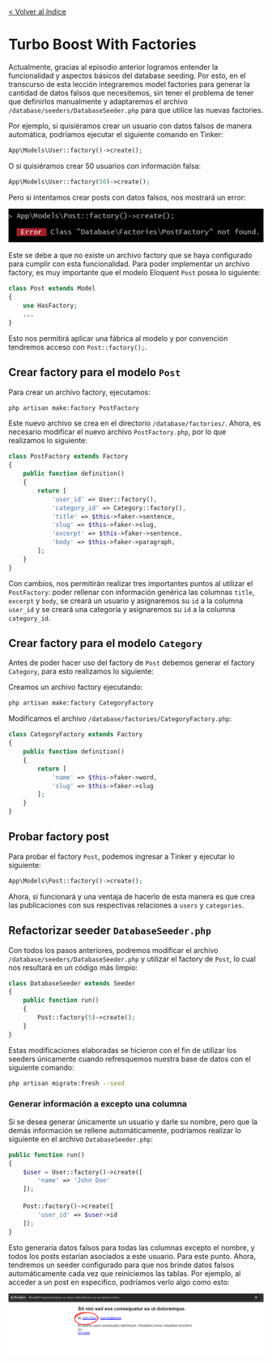 [< Volver al índice](/docs/readme.md)

# Turbo Boost With Factories

Actualmente, gracias al episodio anterior logramos entender la funcionalidad y aspectos básicos del database seeding. Por esto, en el transcurso de esta lección integraremos model factories para generar la cantidad de datos falsos que necesitemos, sin tener el problema de tener que definirlos manualmente y adaptaremos el archivo `/database/seeders/DatabaseSeeder.php` para que utilice las nuevas factories.

Por ejemplo, si quisiéramos crear un usuario con datos falsos de manera automática, podríamos ejecutar el siguiente comando en Tinker:

```php
App\Models\User::factory()->create();
```

O si quisiéramos crear 50 usuarios con información falsa:

```php
App\Models\User::factory(50)->create();
```

Pero si intentamos crear posts con datos falsos, nos mostrará un error:

![Intentar crear registro de Post falsos sin configurar su respectivo factory](images/error-intentar-utiliza-factory-post-v24.png)

Este se debe a que no existe un archivo factory que se haya configurado para cumplir con esta funcionalidad. Para poder implementar un archivo factory, es muy importante que el modelo Eloquent `Post` posea lo siguiente:

```php
class Post extends Model
{
    use HasFactory;
    ...
}
```

Esto nos permitirá aplicar una fábrica al modelo y por convención tendremos acceso con `Post::factory();`.

## Crear factory para el modelo `Post`

Para crear un archivo factory, ejecutamos:

```bash
php artisan make:factory PostFactory
```

Este nuevo archivo se crea en el directorio `/database/factories/`. Ahora, es necesario modificar el nuevo archivo `PostFactory.php`, por lo que realizamos lo siguiente:

```php
class PostFactory extends Factory
{
    public function definition()
    {
        return [
            'user_id' => User::factory(),
            'category_id' => Category::factory(),
            'title' => $this->faker->sentence,
            'slug' => $this->faker->slug,
            'excerpt' => $this->faker->sentence,
            'body' => $this->faker->paragraph,
        ];
    }
}
```

Con cambios, nos permitirán realizar tres importantes puntos al utilizar el `PostFactory`: poder rellenar con información genérica las columnas `title`, `excerpt` y `body`, se creará un usuario y asignaremos su `id` a la columna `user_id` y se creará una categoría y asignaremos su `id` a la columna `category_id`.

## Crear factory para el modelo `Category`

Antes de poder hacer uso del factory de `Post` debemos generar el factory `Category`, para esto realizamos lo siguiente:

Creamos un archivo factory ejecutando:

```bash
php artisan make:factory CategoryFactory
```

Modificamos el archivo `/database/factories/CategoryFactory.php`:

```php
class CategoryFactory extends Factory
{
    public function definition()
    {
        return [
            'name' => $this->faker->word,
            'slug' => $this->faker->slug
        ];
    }
}
```

## Probar factory post

Para probar el factory `Post`, podemos ingresar a Tinker y ejecutar lo siguiente:

```php
App\Models\Post::factory()->create();
```

Ahora, sí funcionará y una ventaja de hacerlo de esta manera es que crea las publicaciones con sus respectivas relaciones a `users` y `categories`.

## Refactorizar seeder `DatabaseSeeder.php`

Con todos los pasos anteriores, podremos modificar el archivo `/database/seeders/DatabaseSeeder.php` y utilizar el factory de `Post`, lo cual nos resultará en un código más limpio:

```php
class DatabaseSeeder extends Seeder
{
    public function run()
    {
        Post::factory(5)->create();
    }
}
```

Estas modificaciones elaboradas se hicieron con el fin de utilizar los seeders únicamente cuando refresquemos nuestra base de datos con el siguiente comando:

```bash
php artisan migrate:fresh --seed
```

### Generar información a excepto una columna

Si se desea generar únicamente un usuario y darle su nombre, pero que la demás información se rellene automáticamente, podríamos realizar lo siguiente en el archivo `DatabaseSeeder.php`:

```php
public function run()
{
    $user = User::factory()->create([
        'name' => 'John Doe'
    ]);

    Post::factory()->create([
        'user_id' => $user->id
    ]);
}
```

Esto generaría datos falsos para todas las columnas excepto el nombre, y todos los posts estarían asociados a este usuario. Para este punto. Ahora, tendremos un seeder configurado para que nos brinde datos falsos automáticamente cada vez que reiniciemos las tablas. Por ejemplo, al acceder a un post en especifico, podríamos verlo algo como esto:

![Post con información falsa y autor predefinido](images/verificar-datos-falsos-y-autor-v24.png)
